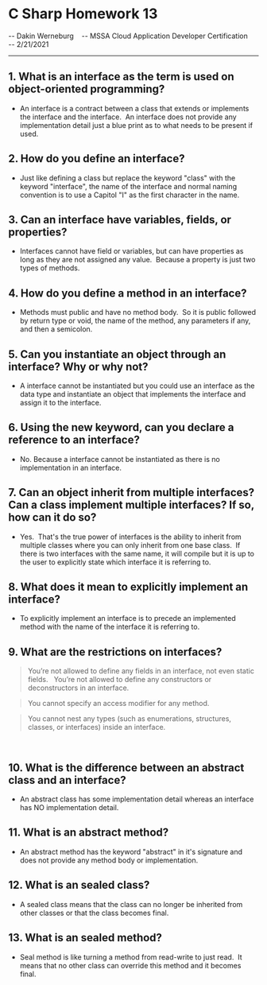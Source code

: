 # C Sharp Homework 13

-- Dakin Werneburg   
-- MSSA Cloud Application Developer Certification   
-- 2/21/2021

---

## 1. What is an interface as the term is used on object-oriented programming?
- An interface is a contract between a class that extends or implements the interface and the interface.  An interface does not provide any implementation detail just a blue print as to what needs to be present if used.

## 2. How do you define an interface?
- Just like defining a class but replace the keyword "class" with the keyword "interface", the name of the interface and normal naming convention is to use a Capitol "I" as the first character in the name.

## 3. Can an interface have variables, fields, or properties?
- Interfaces cannot have field or variables, but can have properties as long as they are not assigned any value.  Because a property is just two types of methods.

## 4. How do you define a method in an interface?
- Methods must public and have no method body.  So it is public followed by return type or void, the name of the method, any parameters if any, and then a semicolon.

## 5. Can you instantiate an object through an interface? Why or why not?  
- A interface cannot be instantiated but you could use an interface as the data type and instantiate an object that implements the interface and assign it to the interface.

## 6. Using the new keyword, can you declare a reference to an interface?
- No. Because a interface cannot be instantiated as there is no implementation in an interface.

## 7. Can an object inherit from multiple interfaces? Can a class implement multiple interfaces? If so, how can it do so?
- Yes.  That's the true power of interfaces is the ability to inherit from multiple classes where you can only inherit from one base class.  If there is two interfaces with the same name, it will compile but it is up to the user to explicitly state which interface it is referring to.

## 8. What does it mean to explicitly implement an interface?
- To explicitly implement an interface is to precede an implemented method with the name of the interface it is referring to.

## 9. What are the restrictions on interfaces?

> You’re not allowed to define any fields in an interface, not even static fields.
 
> You’re not allowed to define any constructors or deconstructors in an interface. 

> You cannot specify an access modifier for any method. 

> You cannot nest any types (such as enumerations, structures, classes, or interfaces) inside an interface.

 
## 10. What is the difference between an abstract class and an interface?
- An abstract class has some implementation detail whereas an interface has NO implementation detail.

## 11. What is an abstract method?
- An abstract method has the keyword "abstract" in it's signature and does not provide any method body or implementation.

## 12. What is an sealed class?
- A sealed class means that the class can no longer be inherited from other classes or that the class becomes final.

## 13. What is an sealed method?
- Seal method is like turning a method from read-write to just read.  It means that no other class can override this method and it becomes final.